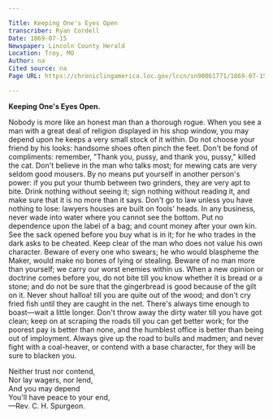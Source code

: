 ```yaml
---

Title: Keeping One's Eyes Open
transcriber: Ryan Cordell
Date: 1869-07-15   
Newspaper: Lincoln County Herald
Location: Troy, MO
Author: na
Cited source: na
Page URL: https://chroniclingamerica.loc.gov/lccn/sn90061771/1869-07-15/ed-1/seq-1

---
```


**Keeping One's Eyes Open.**

Nobody is more like an honest man than a thorough rogue. When you see a man with a great deal of religion displayed in his shop window, you may depend upon he keeps a very small stock of it within. Do not choose your friend by his looks: handsome shoes often pinch the feet. Don't be fond of compliments: remember, "Thank you, pussy, and thank you, pussy," killed the cat. Don't believe in the man who talks most; for mewing cats are very seldom good mousers. By no means put yourself in another person's power: if you put your thumb between two grinders, they are very apt to bite. Drink nothing without seeing it; sign nothing without reading it, and make sure that it is no more than it says. Don't go to law unless you have nothing to lose: lawyers houses are built on fools' heads. In any business, never wade into water where you cannot see the bottom. Put no dependence upon the label of a bag; and count money after your own kin. See the sack opened before you buy what is in it; for he who trades in the dark asks to be cheated. Keep clear of the man who does not value his own character. Beware of every one who swears; he who would blaspheme the Maker, would make no bones of lying or stealing. Beware of no man more than yourself; we carry our worst enemies within us. When a new opinion or doctrine comes before you, do not bite till you know whether it is bread or a stone; and do not be sure that the gingerbread is good because of the gilt on it. Never shout halloa! till you are quite out of the wood; and don't cry fried fish until they are caught in the net. There's always time enough to boast—wait a little longer. Don't throw away the dirty water till you have got clean; keep on at scraping the roads till you can get better work; for the poorest pay is better than none, and the humblest office is better than being out of imployment. Always give up the road to bulls and madmen; and never fight with a coal-heaver, or contend with a base character, for they will be sure to blacken you. 

Neither trust nor contend,  
Nor lay wagers, nor lend,  
And you may depend  
You'll have peace to your end,  
—Rev. C. H. Spurgeon.